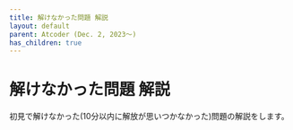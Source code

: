 ```yaml
---
title: 解けなかった問題 解説
layout: default
parent: Atcoder (Dec. 2, 2023〜)
has_children: true
---
```


# 解けなかった問題 解説

初見で解けなかった(10分以内に解放が思いつかなかった)問題の解説をします。
